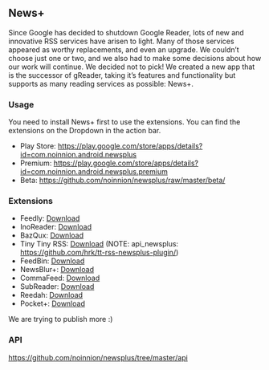 News+
-----------
Since Google has decided to shutdown Google Reader, lots of new and innovative RSS services have arisen to light. Many of those services appeared as worthy replacements, and even an upgrade. We couldn’t choose just one or two, and we also had to make some decisions about how our work will continue. We decided not to pick! We created a new app that is the successor of gReader, taking it’s features and functionality but supports as many reading services as possible: News+.

### Usage

You need to install News+ first to use the extensions. You can find the extensions on the Dropdown in the action bar.

* Play Store: https://play.google.com/store/apps/details?id=com.noinnion.android.newsplus
* Premium: https://play.google.com/store/apps/details?id=com.noinnion.android.newsplus.premium
* Beta: https://github.com/noinnion/newsplus/raw/master/beta/

### Extensions

* Feedly: [Download](https://play.google.com/store/apps/details?id=com.noinnion.android.newsplus.extension.feedly)
* InoReader: [Download](https://play.google.com/store/apps/details?id=com.noinnion.android.newsplus.extension.inoreader)
* BazQux: [Download](https://play.google.com/store/apps/details?id=com.noinnion.android.newsplus.extension.bazqux)
* Tiny Tiny RSS: [Download](https://play.google.com/store/apps/details?id=com.noinnion.android.newsplus.extension.ttrss) (NOTE: api_newsplus: https://github.com/hrk/tt-rss-newsplus-plugin/)
* FeedBin: [Download](https://play.google.com/store/apps/details?id=com.noinnion.android.newsplus.extension.feedbin)
* NewsBlur+: [Download](https://play.google.com/store/apps/details?id=com.asafge.newsblurplus)
* CommaFeed: [Download](https://github.com/Athou/commafeed-newsplus)
* SubReader: [Download](http://subreader.com/static/files/SubReaderExtension.apk)
* Reedah: [Download](http://www.reedah.com/ReedahExtension.apk)
* Pocket+: [Download](https://play.google.com/store/apps/details?id=com.asafge.pocketplus)

We are trying to publish more :)

### API
https://github.com/noinnion/newsplus/tree/master/api
